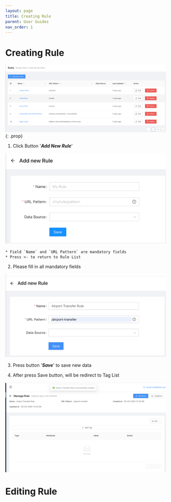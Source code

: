 ```yaml
---
layout: page
title: Creating Rule
parent: User Guides
nav_order: 1
---
```


# Creating Rule
<img src="../assets/images/create-rule-step01.png">
{: .prop}

1. Click Button '<b><i>Add New Rule</i></b>'
<img src="../assets/images/create-rule-step02.png">

    * Field `Name` and `URL Pattern` are mandatory fields 
    * Press <- to return to Rule List

2. Please fill in all mandatory fields
<img src="../assets/images/create-rule-step03.png">

3. Press button '<b><i>Save</i></b>' to save new data

4. After press Save button, will be redirect to Tag List
<img src="../assets/images/create-rule-step04.png">

# Editing Rule



